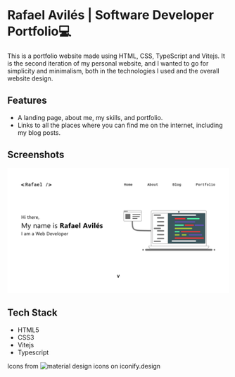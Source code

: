# Rafael Avilés | Software Developer Portfolio💻

This is a portfolio website made using HTML, CSS, TypeScript and Vitejs. It is the second 
iteration of my personal website, and I wanted to go for simplicity and minimalism, both 
in the technologies I used and the overall website design.

## Features
- A landing page, about me, my skills, and portfolio.
- Links to all the places where you can find me on the internet, including my blog posts.

## Screenshots
![Landing page of my personal website](./public/images/projects/homepage.png)

## Tech Stack
- HTML5
- CSS3
- Vitejs
- Typescript

Icons from ![material design icons on iconify.design](https://icon-sets.iconify.design/mdi/dev-to/)
